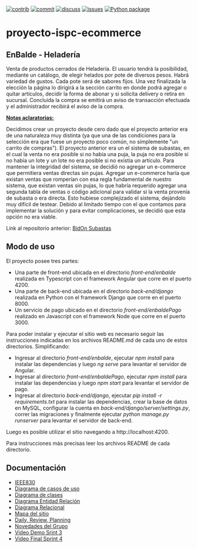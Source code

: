 [![contrib][contrib-img]][contrib-url]
[![commit][commit-img]][commit-url]
[![discuss][discuss-img]][discuss-url]
[![issues][issues-img]][issues-url]
[![Python package][pipeline-img]][pipeline-url]

# proyecto-ispc-ecommerce

## EnBalde - Heladería

Venta de productos cerrados de Heladería. El usuario tendrá la posibilidad, mediante un catálogo, de elegir helados por pote de diversos pesos. Habrá variedad de gustos. Cada pote será de sabores fijos. Una vez finalizada la elección la página lo dirigirá a la sección carrito en donde podrá agregar o quitar artículos, decidir la forma de abonar y si solicita delivery o retira en sucursal. Concluida la compra se emitirá un aviso de transacción efectuada y el administrador recibirá el aviso de la compra.

**[Notas aclaratorias:](https://github.com/NataliaAlvarezIspc/proyecto-ispc-ecommerce/wiki/Notas-aclaratorias)**

Decidimos crear un proyecto desde cero dado que el proyecto anterior era de una naturaleza muy distinta (ya que una de las condiciones para la selección era que fuese un proyecto poco común, no simplemente "un carrito de compras"). 
El proyecto anterior era un el sistema de subastas, en el cual la venta no era posible si no había una puja, la puja no era posible si no había un lote y un lote no era posible si no existía un artículo.  Para mantener la integridad del sistema, se decidió no agregar un e-commerce que permitiera ventas directas sin pujas. Agregar un e-commerce haría que existan ventas que romperían con esa regla fundamental de nuestro sistema, que existan ventas sin pujas, lo que habría requerido agregar una segunda tabla de ventas o código adicional para validar si la venta provenía de subasta o era directa. Esto hubiese complejizado el sistema, dejándolo muy difícil de testear. Debido al limitado tiempo con el que contamos para implementar la solución y para evitar complicaciones, se decidió que esta opción no era viable.

Link al repositorio anterior: [BidOn Subastas](https://github.com/rpgrca/proyecto-ispc-fullstack)

## Modo de uso

El proyecto posee tres partes:
- Una parte de front-end ubicada en el directorio _front-end/enbalde_ realizada en Typescript con el framework Angular que corre en el puerto 4200.
- Una parte de back-end ubicada en el directorio _back-end/django_ realizada en Python con el framework Django que corre en el puerto 8000.
- Un servicio de pago ubicado en el directorio _front-end/enbaldePago_ realizado en Javascript con el framework Node que corre en el puerto 3000.

Para poder instalar y ejecutar el sitio web es necesario seguir las instrucciones indicadas en los archivos README.md de cada uno de estos directorios. Simplificando:
- Ingresar al directorio _front-end/enbalde_, ejecutar _npm install_ para instalar las dependencias y luego _ng serve_ para levantar el servidor de Angular.
- Ingresar al directorio _front-end/enbaldePago_, ejecutar _npm install_ para instalar las dependencias y luego _npm start_ para levantar el servidor de pago.
- Ingresar al directorio _back-end/django_, ejecutar _pip install -r requirements.txt_ para instalar las dependencias, crear la base de datos en MySQL, configurar la cuenta en _back-end/django/server/settings.py_, correr las migraciones y finalmente ejecutar _python manage.py runserver_ para levantar el servidor de back-end.

Luego es posible utilizar el sitio navegando a http://localhost:4200.

Para instrucciones más precisas leer los archivos README de cada directorio.

## Documentación

* [IEEE830](https://github.com/NataliaAlvarezIspc/proyecto-ispc-ecommerce/wiki/IEEE830)
* [Diagrama de casos de uso](https://github.com/NataliaAlvarezIspc/proyecto-ispc-ecommerce/wiki/Diagrama-de-Casos-de-Uso)
* [Diagrama de clases](https://github.com/NataliaAlvarezIspc/proyecto-ispc-ecommerce/wiki/Diagrama-de-clases)
* [Diagrama Entidad Relación](https://github.com/NataliaAlvarezIspc/proyecto-ispc-ecommerce/wiki/Diagrama-Entidad-Relaci%C3%B3n)
* [Diagrama Relacional](https://github.com/NataliaAlvarezIspc/proyecto-ispc-ecommerce/wiki/Diagrama-Relacional)
* [Mapa del sitio](https://github.com/NataliaAlvarezIspc/proyecto-ispc-ecommerce/wiki/Mapa-del-sitio)
* [Daily, Review, Planning](https://github.com/NataliaAlvarezIspc/proyecto-ispc-ecommerce/discussions)
* [Novedades del Grupo](https://github.com/NataliaAlvarezIspc/proyecto-ispc-ecommerce/wiki/Novedades-del-grupo)
* [Video Demo Srint 3](https://www.youtube.com/watch?v=t3DCGW4qhqg)
* [Video Final Sprint 4](https://www.youtube.com/watch?v=nAKpPReAxBE)

[commit-img]: https://img.shields.io/github/commit-activity/w/NataliaAlvarezIspc/proyecto-ispc-ecommerce/dev
[commit-url]: https://github.com/NataliaAlvarezIspc/proyecto-ispc-ecommerce/graphs/code-frequency
[contrib-img]: https://img.shields.io/github/contributors/NataliaAlvarezIspc/proyecto-ispc-ecommerce
[contrib-url]: https://github.com/NataliaAlvarezIspc/proyecto-ispc-ecommerce/graphs/contributors
[issues-img]: https://img.shields.io/github/issues/NataliaAlvarezIspc/proyecto-ispc-ecommerce
[issues-url]: https://github.com/NataliaAlvarezIspc/proyecto-ispc-ecommerce/issues
[discuss-img]: https://img.shields.io/github/discussions/NataliaAlvarezIspc/proyecto-ispc-ecommerce
[discuss-url]: https://github.com/NataliaAlvarezIspc/proyecto-ispc-ecommerce/discussions
[pipeline-img]: https://github.com/NataliaAlvarezIspc/proyecto-ispc-ecommerce/actions/workflows/python.yml/badge.svg
[pipeline-url]: https://github.com/NataliaAlvarezIspc/proyecto-ispc-ecommerce/actions/workflows/python.yml
